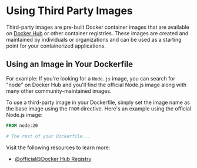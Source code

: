 # Using Third Party Images

Third-party images are pre-built Docker container images that are available on [Docker Hub](https://hub.docker.com) or other container registries. These images are created and maintained by individuals or organizations and can be used as a starting point for your containerized applications.

## Using an Image in Your Dockerfile

For example: If you're looking for a `Node.js` image, you can search for "node" on Docker Hub and you'll find the official Node.js image along with many other community-maintained images.

To use a third-party image in your Dockerfile, simply set the image name as the base image using the `FROM` directive. Here's an example using the official Node.js image:

```dockerfile
FROM node:20

# The rest of your Dockerfile...
```

Visit the following resources to learn more:

- [@official@Docker Hub Registry](https://hub.docker.com/)
